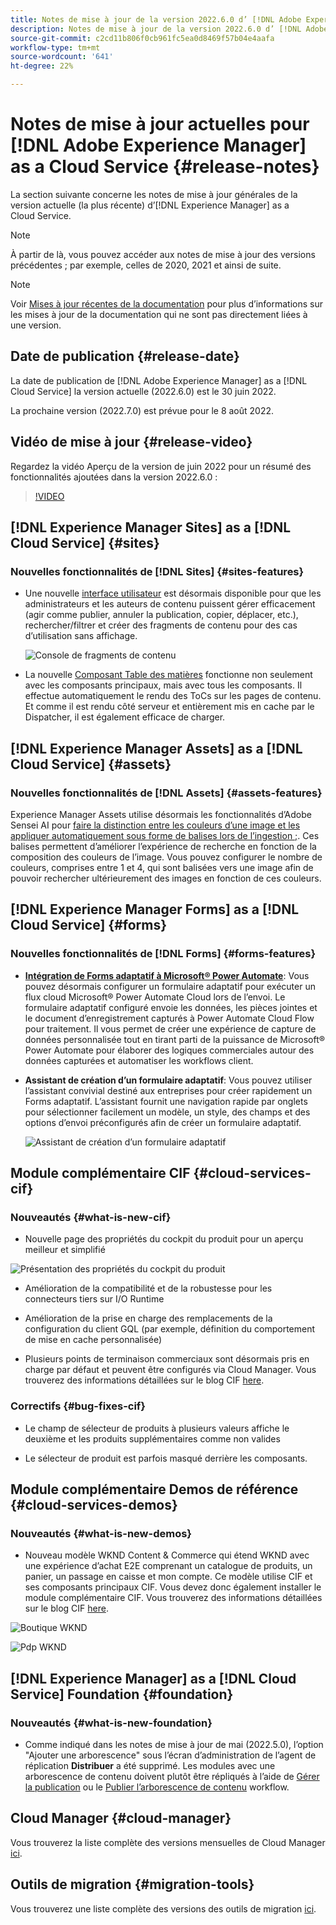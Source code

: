 ```yaml
---
title: Notes de mise à jour de la version 2022.6.0 d’ [!DNL Adobe Experience Manager] as a Cloud Service.
description: Notes de mise à jour de la version 2022.6.0 d’ [!DNL Adobe Experience Manager] as a Cloud Service.
source-git-commit: c2cd11b806f0cb961fc5ea0d8469f57b04e4aafa
workflow-type: tm+mt
source-wordcount: '641'
ht-degree: 22%

---
```



# Notes de mise à jour actuelles pour [!DNL Adobe Experience Manager] as a Cloud Service {#release-notes}

La section suivante concerne les notes de mise à jour générales de la version actuelle (la plus récente) d’[!DNL Experience Manager] as a Cloud Service.

>[!NOTE]
>
>À partir de là, vous pouvez accéder aux notes de mise à jour des versions précédentes ; par exemple, celles de 2020, 2021 et ainsi de suite.

>[!NOTE]
>
>Voir [Mises à jour récentes de la documentation](https://experienceleague.adobe.com/docs/experience-manager-release-information/aem-release-updates/doc-updates/documentation-updates.html?lang=fr) pour plus d’informations sur les mises à jour de la documentation qui ne sont pas directement liées à une version.

## Date de publication {#release-date}

La date de publication de [!DNL Adobe Experience Manager] as a [!DNL Cloud Service] la version actuelle (2022.6.0) est le 30 juin 2022.

La prochaine version (2022.7.0) est prévue pour le 8 août 2022.

## Vidéo de mise à jour {#release-video}

Regardez la vidéo Aperçu de la version de juin 2022 pour un résumé des fonctionnalités ajoutées dans la version 2022.6.0 :

>[!VIDEO](https://video.tv.adobe.com/v/344308/?quality=12)

## [!DNL Experience Manager Sites] as a [!DNL Cloud Service] {#sites}

### Nouvelles fonctionnalités de [!DNL Sites] {#sites-features}

* Une nouvelle [interface utilisateur](/help/sites-cloud/administering/content-fragments/content-fragments-console.md) est désormais disponible pour que les administrateurs et les auteurs de contenu puissent gérer efficacement (agir comme publier, annuler la publication, copier, déplacer, etc.), rechercher/filtrer et créer des fragments de contenu pour des cas d’utilisation sans affichage.

   ![Console de fragments de contenu](/help/release-notes/assets/cf-ui.png)

* La nouvelle [Composant Table des matières](https://experienceleague.adobe.com/docs/experience-manager-core-components/using/components/tableofcontents.html) fonctionne non seulement avec les composants principaux, mais avec tous les composants. Il effectue automatiquement le rendu des ToCs sur les pages de contenu. Et comme il est rendu côté serveur et entièrement mis en cache par le Dispatcher, il est également efficace de charger.

## [!DNL Experience Manager Assets] as a [!DNL Cloud Service] {#assets}

### Nouvelles fonctionnalités de [!DNL Assets] {#assets-features}

Experience Manager Assets utilise désormais les fonctionnalités d’Adobe Sensei AI pour [faire la distinction entre les couleurs d’une image et les appliquer automatiquement sous forme de balises lors de l’ingestion ;](/help/assets/color-tag-images.md). Ces balises permettent d’améliorer l’expérience de recherche en fonction de la composition des couleurs de l’image. Vous pouvez configurer le nombre de couleurs, comprises entre 1 et 4, qui sont balisées vers une image afin de pouvoir rechercher ultérieurement des images en fonction de ces couleurs.

## [!DNL Experience Manager Forms] as a [!DNL Cloud Service] {#forms}

### Nouvelles fonctionnalités de [!DNL Forms] {#forms-features}

* **[Intégration de Forms adaptatif à Microsoft® Power Automate](/help/forms/forms-microsoft-power-automate-integration.md)**: Vous pouvez désormais configurer un formulaire adaptatif pour exécuter un flux cloud Microsoft® Power Automate Cloud lors de l’envoi. Le formulaire adaptatif configuré envoie les données, les pièces jointes et le document d’enregistrement capturés à Power Automate Cloud Flow pour traitement. Il vous permet de créer une expérience de capture de données personnalisée tout en tirant parti de la puissance de Microsoft® Power Automate pour élaborer des logiques commerciales autour des données capturées et automatiser les workflows client.

* **Assistant de création d’un formulaire adaptatif**: Vous pouvez utiliser l’assistant convivial destiné aux entreprises pour créer rapidement un Forms adaptatif. L’assistant fournit une navigation rapide par onglets pour sélectionner facilement un modèle, un style, des champs et des options d’envoi préconfigurés afin de créer un formulaire adaptatif.

   ![Assistant de création d’un formulaire adaptatif](/help/release-notes/assets/wizard.png)

## Module complémentaire CIF {#cloud-services-cif}

### Nouveautés {#what-is-new-cif}

* Nouvelle page des propriétés du cockpit du produit pour un aperçu meilleur et simplifié

![Présentation des propriétés du cockpit du produit](/help/assets/CIF/product_cockpit_properties_overview.png)

* Amélioration de la compatibilité et de la robustesse pour les connecteurs tiers sur I/O Runtime

* Amélioration de la prise en charge des remplacements de la configuration du client GQL (par exemple, définition du comportement de mise en cache personnalisée)

* Plusieurs points de terminaison commerciaux sont désormais pris en charge par défaut et peuvent être configurés via Cloud Manager. Vous trouverez des informations détaillées sur le blog CIF [here](https://medium.com/adobetech/use-aem-as-a-cloud-service-with-multiple-adobe-commerce-systems-9295612a9554).


### Correctifs {#bug-fixes-cif}

* Le champ de sélecteur de produits à plusieurs valeurs affiche le deuxième et les produits supplémentaires comme non valides

* Le sélecteur de produit est parfois masqué derrière les composants.

## Module complémentaire Demos de référence {#cloud-services-demos}

### Nouveautés {#what-is-new-demos}

* Nouveau modèle WKND Content &amp; Commerce qui étend WKND avec une expérience d’achat E2E comprenant un catalogue de produits, un panier, un passage en caisse et mon compte. Ce modèle utilise CIF et ses composants principaux CIF. Vous devez donc également installer le module complémentaire CIF. Vous trouverez des informations détaillées sur le blog CIF [here](https://medium.com/adobetech/learn-how-to-create-a-shoppable-experience-with-the-new-wknd-reference-site-and-cif-b3b2c161f67e).

![Boutique WKND](/help/assets/CIF/wknd_shop.png)

![Pdp WKND](/help/assets/CIF/wknd_pdp.png)

## [!DNL Experience Manager] as a [!DNL Cloud Service] Foundation {#foundation}

### Nouveautés {#what-is-new-foundation}

* Comme indiqué dans les notes de mise à jour de mai (2022.5.0), l’option &quot;Ajouter une arborescence&quot; sous l’écran d’administration de l’agent de réplication **Distribuer** a été supprimé. Les modules avec une arborescence de contenu doivent plutôt être répliqués à l’aide de [Gérer la publication](/help/operations/replication.md#manage-publication) ou le [Publier l’arborescence de contenu](/help/operations/replication.md#manage-publication#publish-content-tree-workflow) workflow.

## Cloud Manager {#cloud-manager}

Vous trouverez la liste complète des versions mensuelles de Cloud Manager [ici](/help/implementing/cloud-manager/release-notes-cloud-manager/release-notes-cm-current.md).

## Outils de migration {#migration-tools}

Vous trouverez une liste complète des versions des outils de migration [ici](/help/journey-migration/release-notes/release-notes-migration-tools-current.md).
